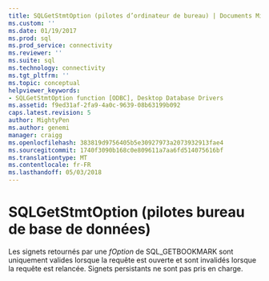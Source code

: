 ```yaml
---
title: SQLGetStmtOption (pilotes d’ordinateur de bureau) | Documents Microsoft
ms.custom: ''
ms.date: 01/19/2017
ms.prod: sql
ms.prod_service: connectivity
ms.reviewer: ''
ms.suite: sql
ms.technology: connectivity
ms.tgt_pltfrm: ''
ms.topic: conceptual
helpviewer_keywords:
- SQLGetStmtOption function [ODBC], Desktop Database Drivers
ms.assetid: f9ed31af-2fa9-4a0c-9639-08b63199b092
caps.latest.revision: 5
author: MightyPen
ms.author: genemi
manager: craigg
ms.openlocfilehash: 383819d9756405b5e30927973a2073932913fae4
ms.sourcegitcommit: 1740f3090b168c0e809611a7aa6fd514075616bf
ms.translationtype: MT
ms.contentlocale: fr-FR
ms.lasthandoff: 05/03/2018
---
```

# <a name="sqlgetstmtoption-desktop-database-drivers"></a>SQLGetStmtOption (pilotes bureau de base de données)
Les signets retournés par une *fOption* de SQL_GETBOOKMARK sont uniquement valides lorsque la requête est ouverte et sont invalidés lorsque la requête est relancée. Signets persistants ne sont pas pris en charge.
